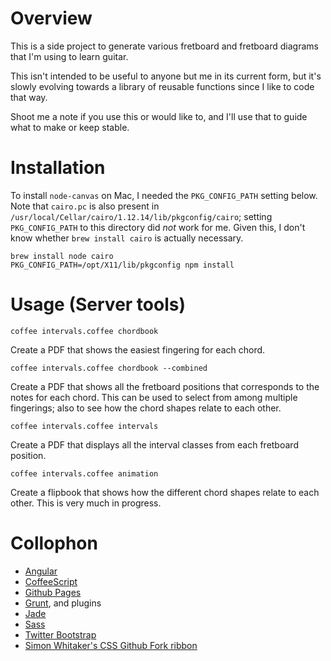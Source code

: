 # Overview

This is a side project to generate various fretboard and fretboard diagrams that I'm using to learn guitar.

This isn't intended to be useful to anyone but me in its current form, but it's slowly evolving towards a library of reusable functions since I like to code that way.

Shoot me a note if you use this or would like to, and I'll use that to guide what to make or keep stable.


# Installation

To install `node-canvas` on Mac, I needed the `PKG_CONFIG_PATH` setting below.
Note that `cairo.pc` is also present in `/usr/local/Cellar/cairo/1.12.14/lib/pkgconfig/cairo`; setting `PKG_CONFIG_PATH` to this directory did *not* work for me.
Given this, I don't know whether `brew install cairo` is actually necessary.

    brew install node cairo
    PKG_CONFIG_PATH=/opt/X11/lib/pkgconfig npm install


# Usage (Server tools)

    coffee intervals.coffee chordbook

Create a PDF that shows the easiest fingering for each chord.

    coffee intervals.coffee chordbook --combined

Create a PDF that shows all the fretboard positions that corresponds to the notes for each chord.
This can be used to select from among multiple fingerings; also to see how the chord shapes relate to each other.

    coffee intervals.coffee intervals

Create a PDF that displays all the interval classes from each
fretboard position.

    coffee intervals.coffee animation

Create a flipbook that shows how the different chord shapes relate to each other.
This is very much in progress.

# Collophon

- [Angular](http://angularjs.org)
- [CoffeeScript](http://coffeescript.org/)
- [Github Pages](http://pages.github.com/)
- [Grunt](http://gruntjs.com/), and plugins
- [Jade](http://jade-lang.com/)
- [Sass](http://sass-lang.com/)
- [Twitter Bootstrap](http://getbootstrap.com/)
- [Simon Whitaker's CSS Github Fork ribbon](fork-ribbon)

[fork-ribbon]: http://simonwhitaker.github.io/github-fork-ribbon-css/
